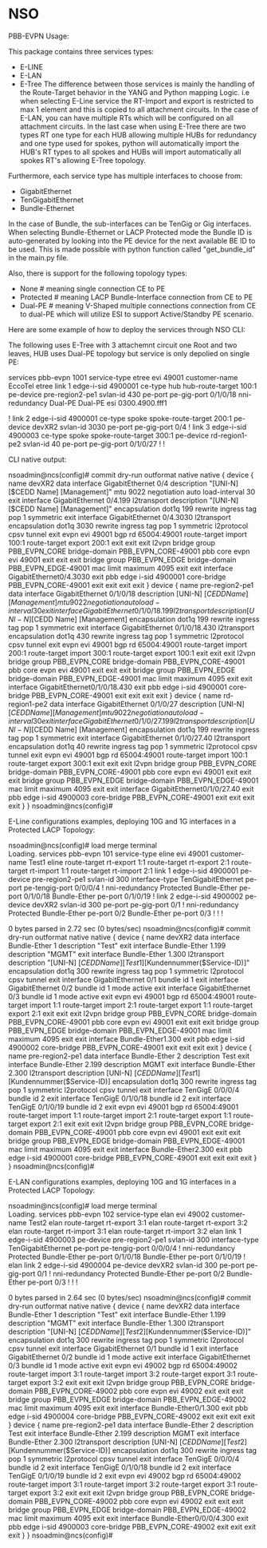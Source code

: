 # NSO
PBB-EVPN Usage:

This package contains three services types:
- E-LINE
- E-LAN
- E-Tree
The difference between those services is mainly the handling of the Route-Target behavior in the YANG and Python mapping Logic. i.e when selecting E-Line service the RT-Import and export is restricted to max 1 element and this is copied to all attachment circuits. In the case of E-LAN, you can have multiple RTs which will be configured on all attachment circuits. In the last case when using E-Tree there are two types RT one type for each HUB allowing multiple HUBs for redundancy and one type used for spokes, python will automatically import the HUB's RT types to all spokes and HUBs will import automatically all spokes RT's allowing E-Tree topology.

Furthermore, each service type has multiple interfaces to choose from:
- GigabitEthernet
- TenGigabitEthernet
- Bundle-Ethernet

In the case of Bundle, the sub-interfaces can be TenGig or Gig interfaces. When selecting Bundle-Ethernet or LACP Protected mode the Bundle ID is auto-generated by looking into the PE device for the next available BE ID to be used. This is made possible with python function called "get_bundle_id" in the main.py file.



Also, there is support for the following topology types:
- None # meaning single connection CE to PE
- Protected # meaning LACP Bundle-Interface connection from CE to PE 
- Dual-PE # meaning V-Shaped multiple connections connection from CE to dual-PE which will utilize ESI to support Active/Standby PE      scenario.


Here are some example of how to deploy the services through NSO CLI:

The following uses E-Tree with 3 attachemnt circuit one Root and two leaves, HUB uses Dual-PE topology but service is only depolied on single PE:

services pbb-evpn 1001
 service-type  etree
 evi           49001
 customer-name EccoTel
 etree
  link 1
   edge-i-sid       4900001
   ce-type          hub
   hub-route-target 100:1
   pe-device        pre-region2-pe1
   svlan-id         430
   pe-port pe-gig-port 0/1/0/18
   nni-redundancy   Dual-PE
   Dual-PE esi 0300.4900.fff1

  !
  link 2
   edge-i-sid         4900001
   ce-type            spoke
   spoke-route-target 200:1
   pe-device          devXR2
   svlan-id           3030
   pe-port pe-gig-port 0/4
  !
  link 3
   edge-i-sid 4900003
   ce-type    spoke
   spoke-route-target 300:1
   pe-device  rd-region1-pe2
   svlan-id   40
   pe-port pe-gig-port 0/1/0/27
 !
!


CLI native output:

nsoadmin@ncs(config)# commit dry-run outformat native
native {
    device {
        name devXR2
        data interface GigabitEthernet 0/4
              description "[UNI-N] [$CEDD Name] [Management]"
              mtu           9022
              negotiation auto
              load-interval 30
             exit
             interface GigabitEthernet 0/4.199 l2transport
              description "[UNI-N] [$CEDD Name] [Management]"
              encapsulation dot1q 199
              rewrite ingress tag pop 1 symmetric
             exit
             interface GigabitEthernet 0/4.3030 l2transport
              encapsulation dot1q 3030
              rewrite ingress tag pop 1 symmetric
              l2protocol cpsv tunnel
             exit
             evpn
              evi 49001
               bgp
                rd 65004:49001
                route-target import 100:1
                route-target export 200:1
               exit
              exit
             exit
             l2vpn
              bridge group PBB_EVPN_CORE
               bridge-domain PBB_EVPN_CORE-49001
                pbb core
                 evpn evi 49001
                exit
               exit
              exit
              bridge group PBB_EVPN_EDGE
               bridge-domain PBB_EVPN_EDGE-49001
                mac
                 limit
                  maximum 4095
                 exit
                exit
                interface GigabitEthernet0/4.3030
                exit
                pbb edge i-sid 4900001 core-bridge PBB_EVPN_CORE-49001
                exit
               exit
              exit
             exit
    }
    device {
        name pre-region2-pe1
        data interface GigabitEthernet 0/1/0/18
              description   [UNI-N] [$CEDD Name] [Management]
              mtu           9022
              negotiation auto
              load-interval 30
             exit
             interface GigabitEthernet 0/1/0/18.199 l2transport
              description [UNI-N] [$CEDD Name] [Management]
              encapsulation dot1q 199
              rewrite ingress tag pop 1 symmetric
             exit
             interface GigabitEthernet 0/1/0/18.430 l2transport
              encapsulation dot1q 430
              rewrite ingress tag pop 1 symmetric
              l2protocol cpsv tunnel
             exit
             evpn
              evi 49001
               bgp
                rd 65004:49001
                route-target import 200:1
                route-target import 300:1
                route-target export 100:1
               exit
              exit
             exit
             l2vpn
              bridge group PBB_EVPN_CORE
               bridge-domain PBB_EVPN_CORE-49001
                pbb core
                 evpn evi 49001
                exit
               exit
              exit
              bridge group PBB_EVPN_EDGE
               bridge-domain PBB_EVPN_EDGE-49001
                mac
                 limit
                  maximum 4095
                 exit
                exit
                interface GigabitEthernet0/1/0/18.430
                exit
                pbb edge i-sid 4900001 core-bridge PBB_EVPN_CORE-49001
                exit
               exit
              exit
             exit
    }
    device {
        name rd-region1-pe2
        data interface GigabitEthernet 0/1/0/27
              description   [UNI-N] [$CEDD Name] [Management]
              mtu           9022
              negotiation auto
              load-interval 30
             exit
             interface GigabitEthernet 0/1/0/27.199 l2transport
              description [UNI-N] [$CEDD Name] [Management]
              encapsulation dot1q 199
              rewrite ingress tag pop 1 symmetric
             exit
             interface GigabitEthernet 0/1/0/27.40 l2transport
              encapsulation dot1q 40
              rewrite ingress tag pop 1 symmetric
              l2protocol cpsv tunnel
             exit
             evpn
              evi 49001
               bgp
                rd 65004:49001
                route-target import 100:1
                route-target export 300:1
               exit
              exit
             exit
             l2vpn
              bridge group PBB_EVPN_CORE
               bridge-domain PBB_EVPN_CORE-49001
                pbb core
                 evpn evi 49001
                exit
               exit
              exit
              bridge group PBB_EVPN_EDGE
               bridge-domain PBB_EVPN_EDGE-49001
                mac
                 limit
                  maximum 4095
                 exit
                exit
                interface GigabitEthernet0/1/0/27.40
                exit
                pbb edge i-sid 4900003 core-bridge PBB_EVPN_CORE-49001
                exit
               exit
              exit
             exit
    }
}
nsoadmin@ncs(config)# 


E-Line configurations examples, deploying 10G and 1G interfaces in a Protected LACP Topology:


nsoadmin@ncs(config)# load merge terminal            
Loading.
services pbb-evpn 101
 service-type  eline
 evi           49001
 customer-name Test1
 eline
  route-target rt-export 1:1
  route-target rt-export 2:1
  route-target rt-import 1:1
  route-target rt-import 2:1
  link 1
   edge-i-sid     4900001
   pe-device      pre-region2-pe1
   svlan-id       300
   interface-type TenGigabitEthernet
   pe-port
    pe-tengig-port 0/0/0/4
   !
   nni-redundancy Protected
   Bundle-Ether pe-port 0/1/0/18
   Bundle-Ether pe-port 0/1/0/19
  !
  link 2
   edge-i-sid     4900002
   pe-device      devXR2
   svlan-id       300
   pe-port
    pe-gig-port 0/1
   !
   nni-redundancy Protected
   Bundle-Ether pe-port 0/2
   Bundle-Ether pe-port 0/3
  !
 !
!

0 bytes parsed in 2.72 sec (0 bytes/sec)
nsoadmin@ncs(config)# commit dry-run outformat native 
native {
    device {
        name devXR2
        data interface Bundle-Ether 1
              description "Test"
             exit
             interface Bundle-Ether 1.199
              description "MGMT"
             exit
             interface Bundle-Ether 1.300 l2transport
              description "[UNI-N] [$CEDD Name] [Test1] [$Kundennummer($Service-ID)]"
              encapsulation dot1q 300
              rewrite ingress tag pop 1 symmetric
              l2protocol cpsv tunnel
             exit
             interface GigabitEthernet 0/1
              bundle id 1
             exit
             interface GigabitEthernet 0/2
              bundle id 1 mode active
             exit
             interface GigabitEthernet 0/3
              bundle id 1 mode active
             exit
             evpn
              evi 49001
               bgp
                rd 65004:49001
                route-target import 1:1
                route-target import 2:1
                route-target export 1:1
                route-target export 2:1
               exit
              exit
             exit
             l2vpn
              bridge group PBB_EVPN_CORE
               bridge-domain PBB_EVPN_CORE-49001
                pbb core
                 evpn evi 49001
                exit
               exit
              exit
              bridge group PBB_EVPN_EDGE
               bridge-domain PBB_EVPN_EDGE-49001
                mac
                 limit
                  maximum 4095
                 exit
                exit
                interface Bundle-Ether1.300
                exit
                pbb edge i-sid 4900002 core-bridge PBB_EVPN_CORE-49001
                exit
               exit
              exit
             exit
    }
    device {
        name pre-region2-pe1
        data interface Bundle-Ether 2
              description Test
             exit
             interface Bundle-Ether 2.199
              description MGMT
             exit
             interface Bundle-Ether 2.300 l2transport
              description [UNI-N] [$CEDD Name] [Test1] [$Kundennummer($Service-ID)]
              encapsulation dot1q 300
              rewrite ingress tag pop 1 symmetric
              l2protocol cpsv tunnel
             exit
             interface TenGigE 0/0/0/4
              bundle id 2
             exit
             interface TenGigE 0/1/0/18
              bundle id 2
             exit
             interface TenGigE 0/1/0/19
              bundle id 2
             exit
             evpn
              evi 49001
               bgp
                rd 65004:49001
                route-target import 1:1
                route-target import 2:1
                route-target export 1:1
                route-target export 2:1
               exit
              exit
             exit
             l2vpn
              bridge group PBB_EVPN_CORE
               bridge-domain PBB_EVPN_CORE-49001
                pbb core
                 evpn evi 49001
                exit
               exit
              exit
              bridge group PBB_EVPN_EDGE
               bridge-domain PBB_EVPN_EDGE-49001
                mac
                 limit
                  maximum 4095
                 exit
                exit
                interface Bundle-Ether2.300
                exit
                pbb edge i-sid 4900001 core-bridge PBB_EVPN_CORE-49001
                exit
               exit
              exit
             exit
    }
}
nsoadmin@ncs(config)# 

E-LAN configurations examples, deploying 10G and 1G interfaces in a Protected LACP Topology:

nsoadmin@ncs(config)# load merge terminal            
Loading.
services pbb-evpn 102
 service-type  elan
 evi           49002
 customer-name Test2
  elan route-target rt-export 3:1
  elan route-target rt-export 3:2
  elan route-target rt-import 3:1
  elan route-target rt-import 3:2
  elan link 1
   edge-i-sid     4900003
   pe-device      pre-region2-pe1
   svlan-id       300
   interface-type TenGigabitEthernet
   pe-port
    pe-tengig-port 0/0/0/4
   !
   nni-redundancy Protected
   Bundle-Ether pe-port 0/1/0/18
   Bundle-Ether pe-port 0/1/0/19
  !
  elan link 2
   edge-i-sid     4900004
   pe-device      devXR2
   svlan-id       300
   pe-port
    pe-gig-port 0/1
   !
   nni-redundancy Protected
   Bundle-Ether pe-port 0/2
   Bundle-Ether pe-port 0/3
  !
 !
!

0 bytes parsed in 2.64 sec (0 bytes/sec)
nsoadmin@ncs(config)# commit dry-run outformat native
native {
    device {
        name devXR2
        data interface Bundle-Ether 1
              description "Test"
             exit
             interface Bundle-Ether 1.199
              description "MGMT"
             exit
             interface Bundle-Ether 1.300 l2transport
              description "[UNI-N] [$CEDD Name] [Test2] [$Kundennummer($Service-ID)]"
              encapsulation dot1q 300
              rewrite ingress tag pop 1 symmetric
              l2protocol cpsv tunnel
             exit
             interface GigabitEthernet 0/1
              bundle id 1
             exit
             interface GigabitEthernet 0/2
              bundle id 1 mode active
             exit
             interface GigabitEthernet 0/3
              bundle id 1 mode active
             exit
             evpn
              evi 49002
               bgp
                rd 65004:49002
                route-target import 3:1
                route-target import 3:2
                route-target export 3:1
                route-target export 3:2
               exit
              exit
             exit
             l2vpn
              bridge group PBB_EVPN_CORE
               bridge-domain PBB_EVPN_CORE-49002
                pbb core
                 evpn evi 49002
                exit
               exit
              exit
              bridge group PBB_EVPN_EDGE
               bridge-domain PBB_EVPN_EDGE-49002
                mac
                 limit
                  maximum 4095
                 exit
                exit
                interface Bundle-Ether0/1.300
                exit
                pbb edge i-sid 4900004 core-bridge PBB_EVPN_CORE-49002
                exit
               exit
              exit
             exit
    }
    device {
        name pre-region2-pe1
        data interface Bundle-Ether 2
              description Test
             exit
             interface Bundle-Ether 2.199
              description MGMT
             exit
             interface Bundle-Ether 2.300 l2transport
              description [UNI-N] [$CEDD Name] [Test2] [$Kundennummer($Service-ID)]
              encapsulation dot1q 300
              rewrite ingress tag pop 1 symmetric
              l2protocol cpsv tunnel
             exit
             interface TenGigE 0/0/0/4
              bundle id 2
             exit
             interface TenGigE 0/1/0/18
              bundle id 2
             exit
             interface TenGigE 0/1/0/19
              bundle id 2
             exit
             evpn
              evi 49002
               bgp
                rd 65004:49002
                route-target import 3:1
                route-target import 3:2
                route-target export 3:1
                route-target export 3:2
               exit
              exit
             exit
             l2vpn
              bridge group PBB_EVPN_CORE
               bridge-domain PBB_EVPN_CORE-49002
                pbb core
                 evpn evi 49002
                exit
               exit
              exit
              bridge group PBB_EVPN_EDGE
               bridge-domain PBB_EVPN_EDGE-49002
                mac
                 limit
                  maximum 4095
                 exit
                exit
                interface Bundle-Ether0/0/0/4.300
                exit
                pbb edge i-sid 4900003 core-bridge PBB_EVPN_CORE-49002
                exit
               exit
              exit
             exit
    }
}
nsoadmin@ncs(config)# 
